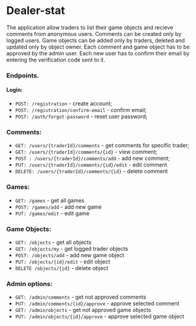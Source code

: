 
# Dealer-stat
The application allow traders to list their game objects and recieve comments from anonymous users.
Comments can be created only by logged users.
Game objects can be added only by traders, deleted and updated only by object owner.
Each comment and game object has to be approved by the admin user.
Each new user has to confirm their email by entering the verification code sent to it.
### Endpoints.
#### Login:
*  `POST: /registration` - create account;
*  `POST: /registration/confirm-email` - confirm email;
*  `POST: /auth/forgot-password` - reset user password;
### Comments:
*  `GET: /users/{traderId}/comments` - get comments for specific trader;
*  `GET: /users/{traderId}/comments/{id}` - view comment;
*  `POST : /users/{traderId}/comments/add` - add new comment;
*  `PUT: /users/{traderId}/comments/{id}/edit` - edit comment
*  `DELETE: /users/{traderId}/comments/{id}` - delete comment
### Games:
*  `GET: /games` - get all games
*  `POST: /games/add` - add new game
*  `PUT: /games/edit` - edit game
### Game Objects:
*  `GET: /objects` - get all objects
*  `GET: /objects/my` - get logged trader objects
*  `POST: /objects/add` - add new game object 
*  `PUT: /objects/{id}/edit` - edit object
*  `DELETE /objects/{id}` - delete object
### Admin options:
*  `GET: /admin/comments` - get not approved comments
*  `PUT: /admin/comments/{id}/approve` - approve selected comment
*  `GET: /admin/objects` - get not approved game objects
*  `PUT: /admin/objects/{id}/approve` - approve selected game object
